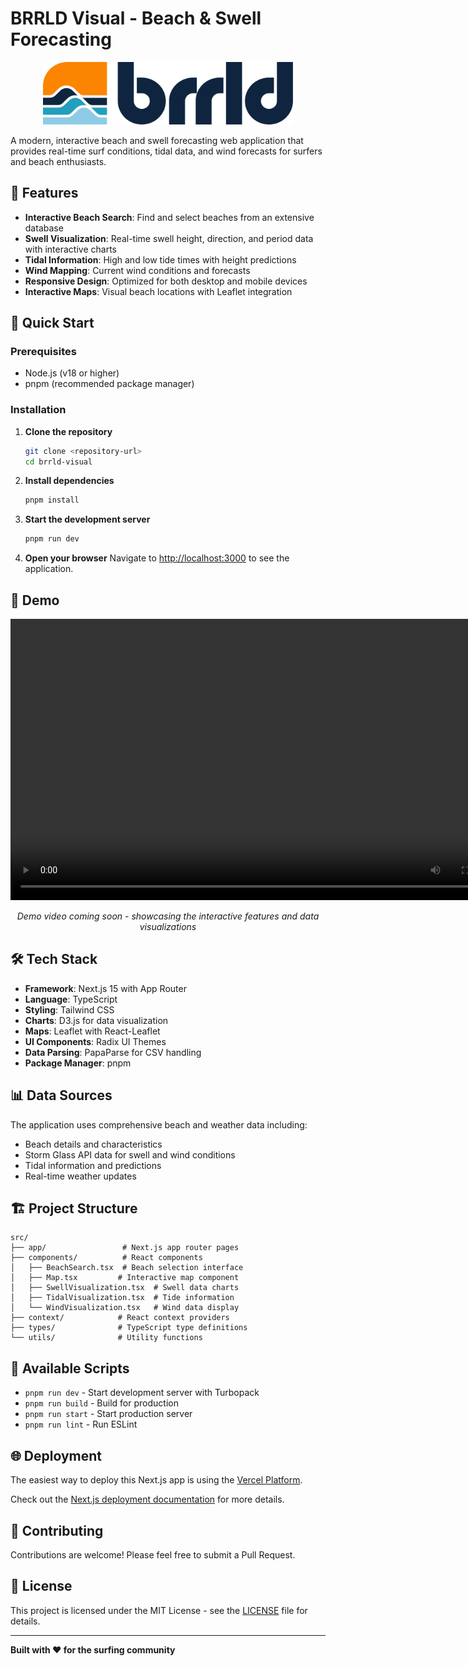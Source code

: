 # BRRLD Visual - Beach & Swell Forecasting

<div align="center">
  <img src="/public/logo.svg" alt="BRRLD Logo" width="400" height="100" />
</div>

A modern, interactive beach and swell forecasting web application that provides real-time surf conditions, tidal data, and wind forecasts for surfers and beach enthusiasts.

## 🌊 Features

- **Interactive Beach Search**: Find and select beaches from an extensive database
- **Swell Visualization**: Real-time swell height, direction, and period data with interactive charts
- **Tidal Information**: High and low tide times with height predictions
- **Wind Mapping**: Current wind conditions and forecasts
- **Responsive Design**: Optimized for both desktop and mobile devices
- **Interactive Maps**: Visual beach locations with Leaflet integration

## 🚀 Quick Start

### Prerequisites

- Node.js (v18 or higher)
- pnpm (recommended package manager)

### Installation

1. **Clone the repository**
   ```bash
   git clone <repository-url>
   cd brrld-visual
   ```

2. **Install dependencies**
   ```bash
   pnpm install
   ```

3. **Start the development server**
   ```bash
   pnpm run dev
   ```

4. **Open your browser**
   Navigate to [http://localhost:3000](http://localhost:3000) to see the application.

## 🎥 Demo

<!-- TODO: Add demo video here -->
<div align="center">
  <video width="800" height="450" controls>
    <source src="demo.webm" type="video/webm">
    <source src="demo.mp4" type="video/mp4">
    Your browser does not support the video tag.
  </video>
  <p><em>Demo video coming soon - showcasing the interactive features and data visualizations</em></p>
</div>

## 🛠️ Tech Stack

- **Framework**: Next.js 15 with App Router
- **Language**: TypeScript
- **Styling**: Tailwind CSS
- **Charts**: D3.js for data visualization
- **Maps**: Leaflet with React-Leaflet
- **UI Components**: Radix UI Themes
- **Data Parsing**: PapaParse for CSV handling
- **Package Manager**: pnpm

## 📊 Data Sources

The application uses comprehensive beach and weather data including:
- Beach details and characteristics
- Storm Glass API data for swell and wind conditions
- Tidal information and predictions
- Real-time weather updates

## 🏗️ Project Structure

```
src/
├── app/                 # Next.js app router pages
├── components/          # React components
│   ├── BeachSearch.tsx  # Beach selection interface
│   ├── Map.tsx         # Interactive map component
│   ├── SwellVisualization.tsx  # Swell data charts
│   ├── TidalVisualization.tsx  # Tide information
│   └── WindVisualization.tsx   # Wind data display
├── context/            # React context providers
├── types/              # TypeScript type definitions
└── utils/              # Utility functions
```

## 🚀 Available Scripts

- `pnpm run dev` - Start development server with Turbopack
- `pnpm run build` - Build for production
- `pnpm run start` - Start production server
- `pnpm run lint` - Run ESLint

## 🌐 Deployment

The easiest way to deploy this Next.js app is using the [Vercel Platform](https://vercel.com/new?utm_medium=default-template&filter=next.js&utm_source=create-next-app&utm_campaign=create-next-app-readme).

Check out the [Next.js deployment documentation](https://nextjs.org/docs/app/building-your-application/deploying) for more details.

## 🤝 Contributing

Contributions are welcome! Please feel free to submit a Pull Request.

## 📄 License

This project is licensed under the MIT License - see the [LICENSE](LICENSE) file for details.

---

**Built with ❤️ for the surfing community**

